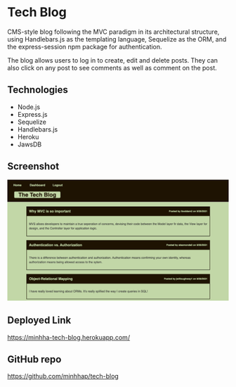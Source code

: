 # Tech Blog
CMS-style blog following the MVC paradigm in its architectural structure, using Handlebars.js as the templating language, Sequelize as the ORM, and the express-session npm package for authentication.

The blog allows users to log in to create, edit and delete posts. They can also click on any post to see comments as well as comment on the post.

## Technologies
* Node.js
* Express.js
* Sequelize
* Handlebars.js
* Heroku
* JawsDB

## Screenshot
<div>
    <img src="./public/image/tech-blog.png" width="800px"></img>
</div>

## Deployed Link
https://minhha-tech-blog.herokuapp.com/

## GitHub repo
https://github.com/minhhap/tech-blog